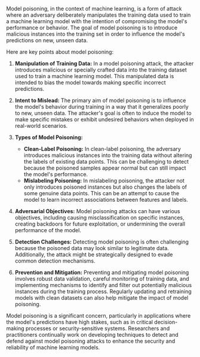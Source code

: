 Model poisoning, in the context of machine learning, is a form of attack where an adversary deliberately manipulates the training data used to train a machine learning model with the intention of compromising the model's performance or behavior. The goal of model poisoning is to introduce malicious instances into the training set in order to influence the model's predictions on new, unseen data.

Here are key points about model poisoning:

1. **Manipulation of Training Data:** In a model poisoning attack, the attacker introduces malicious or specially crafted data into the training dataset used to train a machine learning model. This manipulated data is intended to bias the model towards making specific incorrect predictions.

2. **Intent to Mislead:** The primary aim of model poisoning is to influence the model's behavior during training in a way that it generalizes poorly to new, unseen data. The attacker's goal is often to induce the model to make specific mistakes or exhibit undesired behaviors when deployed in real-world scenarios.

3. **Types of Model Poisoning:**
   - **Clean-Label Poisoning:** In clean-label poisoning, the adversary introduces malicious instances into the training data without altering the labels of existing data points. This can be challenging to detect because the poisoned samples appear normal but can still impact the model's performance.
   - **Mislabeling Poisoning:** In mislabeling poisoning, the attacker not only introduces poisoned instances but also changes the labels of some genuine data points. This can be an attempt to cause the model to learn incorrect associations between features and labels.

4. **Adversarial Objectives:** Model poisoning attacks can have various objectives, including causing misclassification on specific instances, creating backdoors for future exploitation, or undermining the overall performance of the model.

5. **Detection Challenges:** Detecting model poisoning is often challenging because the poisoned data may look similar to legitimate data. Additionally, the attack might be strategically designed to evade common detection mechanisms.

6. **Prevention and Mitigation:** Preventing and mitigating model poisoning involves robust data validation, careful monitoring of training data, and implementing mechanisms to identify and filter out potentially malicious instances during the training process. Regularly updating and retraining models with clean datasets can also help mitigate the impact of model poisoning.

Model poisoning is a significant concern, particularly in applications where the model's predictions have high stakes, such as in critical decision-making processes or security-sensitive systems. Researchers and practitioners continually work on developing techniques to detect and defend against model poisoning attacks to enhance the security and reliability of machine learning models.